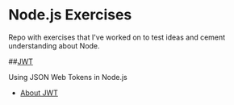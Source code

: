 # Node.js Exercises

Repo with exercises that I've worked on to test ideas and cement understanding about Node.

##[JWT](https://github.com/Darth-Knoppix/node-exercises/tree/master/jwt)

Using JSON Web Tokens in Node.js

- [About JWT](https://jwt.io)
